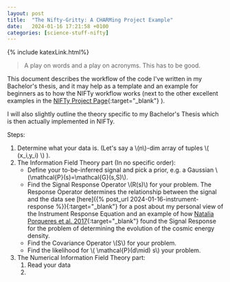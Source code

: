 ```yaml
---
layout: post
title:  "The Nifty-Gritty: A CHARMing Project Example"
date:   2024-01-16 17:21:58 +0100
categories: [science-stuff-nifty]
---
```

{% include katexLink.html%}

> A play on words and a play on acronyms. This has to be good.  

This document describes the workflow of the code I've written in my Bachelor's thesis, and it may help 
as a template and an example for beginners as to how the NIFTy workflow works (next to the other excellent
examples in the [NIFTy Project Page](https://ift.pages.mpcdf.de/nifty/user/getting_started_0.html){:target="_blank"} ).

I will also slightly outline the theory specific to my Bachelor's Thesis which is 
then actually implemented in NIFTy. 

Steps:
 
1. Determine what your data is. (Let's say a \\(n\\)-dim array of tuples \\( (x_i,y_i) \\) ). 
2. The Information Field Theory part (In no specific order):
   - Define your to-be-inferred signal and pick a prior, e.g. a Gaussian \\(\mathcal{P}(s)=\mathcal{G}(s,S)\\).
   - Find the Signal Response Operator \\(R(s)\\) for your problem. The Response Operator determines the relationship between the signal and the data see [here]({% post_url 2024-01-16-instrument-response %}){:target="_blank"}  for a post about my personal view of the Instrument Response Equation and an example of how [Natalia Porqueres et al. 2017](https://arxiv.org/abs/1608.04007){:target="_blank"} found the Signal Response for the problem of determining the evolution of the cosmic energy density.
   - Find the Covariance Operator \\(S\\) for your problem. 
   - Find the likelihood for \\( \mathcal{P}(d\mid) s\\) your problem.
4. The Numerical Information Field Theory part:
   1. Read your data
   2. 



